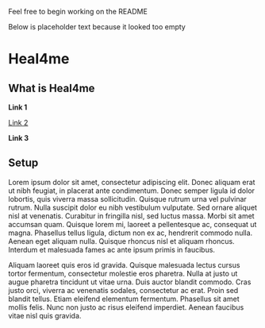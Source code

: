 Feel free to begin working on the README


Below is placeholder text because it looked too empty

# Heal4me

## What is Heal4me


**Link 1**

[Link 2](https://www.youtube.com/watch?v=dQw4w9WgXcQ)

**Link 3**


## Setup

 Lorem ipsum dolor sit amet, consectetur adipiscing elit. Donec aliquam erat ut nibh feugiat, in placerat ante condimentum. Donec semper ligula id dolor lobortis, quis viverra massa sollicitudin. Quisque rutrum urna vel pulvinar rutrum. Nulla suscipit dolor eu nibh vestibulum vulputate. Sed ornare aliquet nisl at venenatis. Curabitur in fringilla nisl, sed luctus massa. Morbi sit amet accumsan quam. Quisque lorem mi, laoreet a pellentesque ac, consequat ut magna. Phasellus tellus ligula, dictum non ex ac, hendrerit commodo nulla. Aenean eget aliquam nulla. Quisque rhoncus nisl et aliquam rhoncus. Interdum et malesuada fames ac ante ipsum primis in faucibus.

Aliquam laoreet quis eros id gravida. Quisque malesuada lectus cursus tortor fermentum, consectetur molestie eros pharetra. Nulla at justo ut augue pharetra tincidunt ut vitae urna. Duis auctor blandit commodo. Cras justo orci, viverra ac venenatis sodales, consectetur ac erat. Proin sed blandit tellus. Etiam eleifend elementum fermentum. Phasellus sit amet mollis felis. Nunc non justo ac risus eleifend imperdiet. Aenean faucibus vitae nisl quis gravida. 
